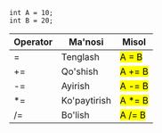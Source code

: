 ```
int A = 10;
int B = 20;

```

| Operator | Ma'nosi      | Misol                |
| -------- | ------------ | -------------------- |
| =        | Tenglash     | <mark>A = B</mark>   |
| +=       | Qo'shish     | <mark>A += B</mark>  |
| -=       | Ayirish      | <mark>A -= B</mark>  |
| \*=      | Ko'paytirish | <mark>A \*= B</mark> |
| /=       | Bo'lish      | <mark>A /= B</mark>  |
